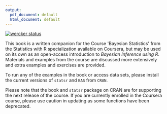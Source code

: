 ```yaml
---
output:
  pdf_document: default
  html_document: default
---
```

[![wercker status](https://app.wercker.com/status/e5fbd87dd2da27deb4415512c831ff1f/m/master "wercker status")](https://app.wercker.com/project/byKey/e5fbd87dd2da27deb4415512c831ff1f)

This book is a written companion for the Course 'Bayesian Statistics' from the Statistics with R specialization available on Coursera, but may be used on its own as an open-access introduction to *Bayesian Inference using R*. Materials and examples from the course are discussed more extensively and extra examples and exercises are provided. 

To run any of the examples in the book or access data sets, please install the current versions of `statsr` and `BAS` from
`CRAN`. 

Please note that the book and `statsr` package on CRAN are for supporting the next release of the course.  If you are currently enrolled in the Coursera course, please use caution in updating as some functions have been deprecated.
